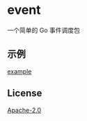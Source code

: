 # event

一个简单的 Go 事件调度包

## 示例
[example](https://github.com/buexplain/go-event/tree/master/example/main.go)

## License
[Apache-2.0](http://www.apache.org/licenses/LICENSE-2.0.html)
